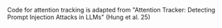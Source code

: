 Code for attention tracking is adapted from "Attention Tracker: Detecting Prompt Injection Attacks in LLMs" (Hung et al. 25)
